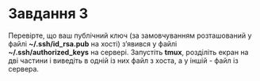 # Завдання 3
Перевірте, що ваш публічний ключ (за замовчуванням розташований у файлі **~/.ssh/id_rsa.pub** на хості) з’явився у файлі **~/.ssh/authorized_keys** на сервері. Запустіть **tmux**, розділіть екран на дві частини і виведіть в одній із них файл з хоста, а у іншій - файл із сервера. 

